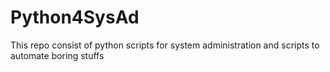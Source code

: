 # Python4SysAd
This repo consist of python scripts for system administration and scripts to automate boring stuffs
